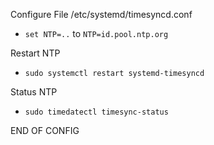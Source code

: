 Configure File /etc/systemd/timesyncd.conf
- `````set NTP=..````` to `````NTP=id.pool.ntp.org`````

Restart NTP
- `````sudo systemctl restart systemd-timesyncd`````

Status NTP
- `````sudo timedatectl timesync-status`````

END OF CONFIG
